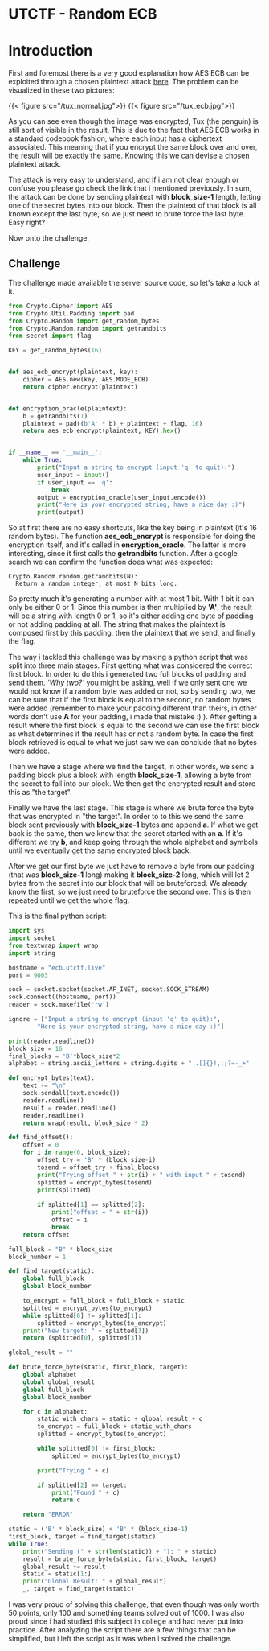 # UTCTF - Random ECB


# Introduction

First and foremost there is a very good explanation how AES ECB can be exploited through a chosen plaintext attack [here](https://zachgrace.com/posts/attacking-ecb/). The problem can be visualized in these two pictures:

{{< figure src="/tux_normal.jpg">}} {{< figure src="/tux_ecb.jpg">}}

As you can see even though the image was encrypted, Tux (the penguin) is still sort of visible in the result. This is due to the fact that AES ECB works in a standard codebook fashion, where each input has a ciphertext associated. This meaning that if you encrypt the same block over and over, the result will be exactly the same. Knowing this we can devise a chosen plaintext attack.

The attack is very easy to understand, and if i am not clear enough or confuse you please go check the link that i mentioned previously. In sum, the attack can be done by sending plaintext with **block_size-1** length, letting one of the secret bytes into our block. Then the plaintext of that block is all known except the last byte, so we just need to brute force the last byte. Easy right?

Now onto the challenge.

## Challenge

The challenge made available the server source code, so let's take a look at it.

```python
from Crypto.Cipher import AES
from Crypto.Util.Padding import pad
from Crypto.Random import get_random_bytes
from Crypto.Random.random import getrandbits
from secret import flag

KEY = get_random_bytes(16)


def aes_ecb_encrypt(plaintext, key):
    cipher = AES.new(key, AES.MODE_ECB)
    return cipher.encrypt(plaintext)


def encryption_oracle(plaintext):
    b = getrandbits(1)
    plaintext = pad((b'A' * b) + plaintext + flag, 16)
    return aes_ecb_encrypt(plaintext, KEY).hex()


if __name__ == '__main__':
    while True:
        print("Input a string to encrypt (input 'q' to quit):")
        user_input = input()
        if user_input == 'q':
            break
        output = encryption_oracle(user_input.encode())
        print("Here is your encrypted string, have a nice day :)")
        print(output)

```

So at first there are no easy shortcuts, like the key being in plaintext (it's 16 random bytes). The function **aes_ecb_encrypt** is responsible for doing the encryption itself, and it's called in **encryption_oracle**. The latter is more interesting, since it first calls the **getrandbits** function. After a google search we can confirm the function does what was expected:

```
Crypto.Random.random.getrandbits(N):
  Return a random integer, at most N bits long.
```

So pretty much it's generating a number with at most 1 bit. With 1 bit it can only be either 0 or 1. Since this number is then multiplied by **'A'**, the result will be a string with length 0 or 1, so it's either adding one byte of padding or not adding padding at all. The string that makes the plaintext is composed first by this padding, then the plaintext that we send, and finally the flag.

The way i tackled this challenge was by making a python script that was split into three main stages. First getting what was considered the correct first block. In order to do this i generated two full blocks of padding and send them. *'Why two?'* you might be asking, well if we only sent one we would not know if a random byte was added or not, so by sending two, we can be sure that if the first block is equal to the second, no random bytes were added (remember to make your padding different than theirs, in other words don't use **A** for your padding, i made that mistake :) ). After getting a result where the first block is equal to the second we can use the first block as what determines if the result has or not a random byte. In case the first block retrieved is equal to what we just saw we can conclude that no bytes were added.

Then we have a stage where we find the target, in other words, we send a padding block plus a block with length **block_size-1**, allowing a byte from the secret to fall into our block. We then get the encrypted result and store this as "the target".

Finally we have the last stage. This stage is where we brute force the byte that was encrypted in "the target". In order to to this we send the same block sent previously with **block_size-1** bytes and append **a**. If what we get back is the same, then we know that the secret started with an **a**. If it's different we try **b**, and keep going through the whole alphabet and symbols until we eventually get the same encrypted block back.

After we get our first byte we just have to remove a byte from our padding (that was **block_size-1** long) making it **block_size-2** long, which will let 2 bytes from the secret into our block that will be bruteforced. We already know the first, so we just need to bruteforce the second one. This is then repeated until we get the whole flag.

This is the final python script:

```python
import sys
import socket
from textwrap import wrap
import string

hostname = "ecb.utctf.live"
port = 9003

sock = socket.socket(socket.AF_INET, socket.SOCK_STREAM)
sock.connect((hostname, port))
reader = sock.makefile('rw')

ignore = ["Input a string to encrypt (input 'q' to quit):",
        "Here is your encrypted string, have a nice day :)"]

print(reader.readline())
block_size = 16
final_blocks = 'B'*block_size*2
alphabet = string.ascii_letters + string.digits + " .[]{}!,:;?=-_+"

def encrypt_bytes(text):
    text += "\n"
    sock.sendall(text.encode())
    reader.readline()
    result = reader.readline()
    reader.readline()
    return wrap(result, block_size * 2)

def find_offset():
    offset = 0
    for i in range(0, block_size):
        offset_try = 'B' * (block_size-i)
        tosend = offset_try + final_blocks
        print("Trying offset " + str(i) + " with input " + tosend)
        splitted = encrypt_bytes(tosend)
        print(splitted)
    
        if splitted[1] == splitted[2]:
            print("offset = " + str(i))
            offset = i
            break
    return offset

full_block = "B" * block_size
block_number = 1

def find_target(static):
    global full_block
    global block_number

    to_encrypt = full_block + full_block + static
    splitted = encrypt_bytes(to_encrypt)
    while splitted[0] != splitted[1]:
        splitted = encrypt_bytes(to_encrypt)
    print("New target: " + splitted[3])
    return (splitted[0], splitted[3])

global_result = ""

def brute_force_byte(static, first_block, target):
    global alphabet
    global global_result
    global full_block
    global block_number

    for c in alphabet:
        static_with_chars = static + global_result + c
        to_encrypt = full_block + static_with_chars
        splitted = encrypt_bytes(to_encrypt)

        while splitted[0] != first_block:
            splitted = encrypt_bytes(to_encrypt)

        print("Trying " + c)

        if splitted[2] == target:
            print("Found " + c)
            return c

    return "ERROR"

static = ('B' * block_size) + 'B' * (block_size-1)
first_block, target = find_target(static)
while True:
    print("Sending (" + str(len(static)) + "): " + static)
    result = brute_force_byte(static, first_block, target)
    global_result += result
    static = static[1:]
    print("Global Result: " + global_result)
    _, target = find_target(static)
```

I was very proud of solving this challenge, that even though was only worth 50 points, only 100 and something teams solved out of 1000. I was also proud since i had studied this subject in college and had never put into practice. After analyzing the script there are a few things that can be simplified, but i left the script as it was when i solved the challenge.

